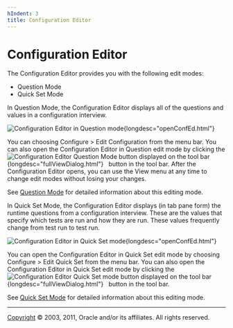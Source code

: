 ```yaml
---
hIndent: 3
title: Configuration Editor
---
```


# Configuration Editor

The Configuration Editor provides you with the following edit modes:

-   Question Mode
-   Quick Set Mode

In Question Mode, the Configuration Editor displays all of the questions and values in a
configuration interview.

![Configuration Editor in Question
mode](../../images/JT4configEditor.gif){longdesc="openConfEd.html"}

You can choosing Configure \> Edit Configuration from the menu bar. You can also open the
Configuration Editor in Question edit mode by clicking the ![Configuration Editor Question Mode
button displayed on the tool
bar](../../images/fullValues_button.gif){longdesc="fullViewDialog.html"}   button in the tool bar.
After the Configuration Editor opens, you can use the View menu at any time to change edit modes
without losing your changes.

See [Question Mode](fullViewDialog.html) for detailed information about this editing mode.

In Quick Set Mode, the Configuration Editor displays (in tab pane form) the runtime questions from a
configuration interview. These are the values that specify which tests are run and how they are run.
These values frequently change from test run to test run.

![Configuration Editor in Quick Set
mode](../../images/JT4configEditorQuickSet.gif){longdesc="openConfEd.html"}

You can open the Configuration Editor in Quick Set edit mode by choosing Configure \> Edit Quick Set
from the menu bar. You can also open the Configuration Editor in Quick Set edit mode by clicking the
![Configuration Editor Quick Set mode button displayed on the tool
bar](../../images/stdValues_button.gif){longdesc="fullViewDialog.html"}   button in the tool bar.

See [Quick Set Mode](stdViewDialog.html) for detailed information about this editing mode.

----------------------------------------------------------------------------------------------------

[Copyright](../copyright.html) © 2003, 2011, Oracle and/or its affiliates. All rights reserved.
